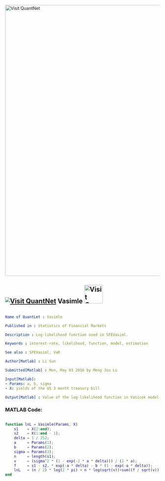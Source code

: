 
[<img src="https://github.com/QuantLet/Styleguide-and-FAQ/blob/master/pictures/banner.png" width="880" alt="Visit QuantNet">](http://quantlet.de/index.php?p=info)

## [<img src="https://github.com/QuantLet/Styleguide-and-Validation-procedure/blob/master/pictures/qloqo.png" alt="Visit QuantNet">](http://quantlet.de/) **Vasimle** [<img src="https://github.com/QuantLet/Styleguide-and-Validation-procedure/blob/master/pictures/QN2.png" width="60" alt="Visit QuantNet 2.0">](http://quantlet.de/d3/ia)

```yaml

Name of QuantLet : Vasimle

Published in : Statistics of Financial Markets

Description : Log-likelihood function used in SFEVasiml.

Keywords : interest-rate, likelihood, function, model, estimation

See also : SFEVasiml, VaR

Author[Matlab] : Li Sun

Submitted[Matlab] : Mon, May 03 2016 by Meng Jou Lu

Input[Matlab]: 
- Params: a, b, sigma
- X: yields of the US 3 month treasury bill

Output[Matlab] : Value of the log-likelihood function in Vasicek model.

```


### MATLAB Code:
```matlab

function lnL = Vasimle(Params, X)
    s1    = X(2:end);
    s2    = X(1:end - 1);
    delta = 1 / 252;
    a     = Params(1);
    b     = Params(2);
    sigma = Params(3);
    n     = length(s1);
    v     = (sigma^2 * (1 - exp(-2 * a * delta))) / (2 * a);
    f     = s1 - s2. * exp(-a * delta) - b * (1 - exp(-a * delta));
    lnL   = (n / 2) * log(2 * pi) + n * log(sqrt(v))+sum((f / sqrt(v)).^2) / 2;
end
```
